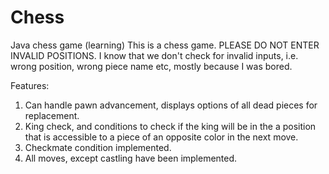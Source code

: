# Chess
Java chess game (learning)
This is a chess game.
PLEASE DO NOT ENTER INVALID POSITIONS.
I know that we don't check for invalid inputs, i.e.
wrong position, wrong piece name etc, mostly because I was bored.


Features:
1. Can handle pawn advancement, displays options of all dead pieces for replacement.
2. King check, and conditions to check if the king will be in the
a position that is accessible to a piece of an opposite color in the next move.
3. Checkmate condition implemented.
4. All moves, except castling have been implemented.